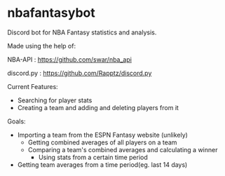 # nbafantasybot

Discord bot for NBA Fantasy statistics and analysis.

Made using the help of:

NBA-API : https://github.com/swar/nba_api

discord.py : https://github.com/Rapptz/discord.py

Current Features:
- Searching for player stats
- Creating a team and adding and deleting players from it

Goals:
- Importing a team from the ESPN Fantasy website (unlikely)
    - Getting combined averages of all players on a team
    - Comparing a team's combined averages and calculating a winner
        - Using stats from a certain time period
- Getting team averages from a time period(eg. last 14 days)



        
